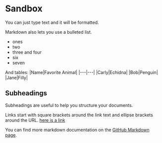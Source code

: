 # Sandbox

You can just type text and it will be formatted.

Markdown also lets you use a bulleted list.
* ones
* two
* three and four
* six
* seven


And tables:
|Name|Favorite Animal|
|---|---|
|Carly|Echidna|
|Bob|Penguin|
|Jane|Filly|

## Subheadings
Subheadings are useful to help you structure your documents.

Links start with square brackets around the link text and ellipse brackets around the URL. [here is a link](https://en.wikipedia.org/wiki/Main_Page)

You can find more markdown documentation on the [GitHub Markdown page](https://docs.github.com/en/get-started/writing-on-github/getting-started-with-writing-and-formatting-on-github/basic-writing-and-formatting-syntax).
